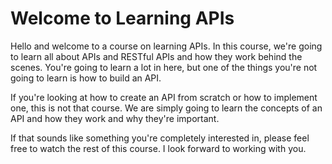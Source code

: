 # Welcome to Learning APIs

Hello and welcome to a course on learning APIs. In this course, we're going to learn all about APIs and RESTful APIs and how they work behind the scenes. You're going to learn a lot in here, but one of the things you're not going to learn is how to build an API.

If you're looking at how to create an API from scratch or how to implement one, this is not that course. We are simply going to learn the concepts of an API and how they work and why they're important.

If that sounds like something you're completely interested in, please feel free to watch the rest of this course. I look forward to working with you.
